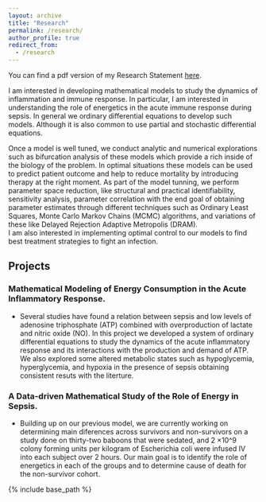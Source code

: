 ```yaml
---
layout: archive
title: "Research"
permalink: /research/
author_profile: true
redirect_from:
  - /research
---
```

You can find a pdf version of my Research Statement [here](https://ivanrazu.github.io/files/Research_statement_Ivan.pdf).

I am interested in developing mathematical models to study the dynamics of inflammation and immune response. In particular, I am interested in understanding the role of energetics in the acute immune response during sepsis.  In general we ordinary differential equations to develop such models. Although it is also common to use partial and stochastic differential equations. 

Once a model is well tuned, we conduct analytic and numerical explorations such as bifurcation analysis of these models which provide a rich inside of the biology of the problem. In optimal situations these models can be used to predict patient outcome and help to reduce mortality by introducing therapy at the right moment. As part of the model tunning, we perform parameter space reduction, like structural and practical identifiability, sensitivity analysis, parameter correlation with the end goal of obtaining parameter estimates through different techniques such as Ordinary Least Squares, Monte Carlo Markov Chains (MCMC) algorithms, and variations of these like Delayed Rejection Adaptive Metropolis (DRAM).  
I am also interested in implementing optimal control to our models to find best treatment strategies to fight an infection.  

## Projects

### Mathematical Modeling of Energy Consumption in the Acute Inflammatory Response.

* Several studies have found a relation between sepsis and low levels of adenosine triphosphate (ATP) combined with overproduction of lactate and nitric oxide (NO). In this project we developed a system of ordinary differential equations to study the dynamics of the acute inflammatory response and its interactions with the production and demand of ATP. 
We also explored some altered metabolic states such as hypoglycemia, hyperglycemia, and hypoxia in the presence of sepsis obtaining consistent resuts with the literture.

### A Data-driven Mathematical Study of the Role of Energy in Sepsis.

* Building up on our previous model, we are currently working on determining main diferences across survivors and non-survivors on a study done on thirty-two baboons that were sedated, and 2 ×10^9 colony forming units per kilogram of Escherichia coli were infused IV into each subject over 2 hours. Our main goal is to identify the role of energetics in each of the groups and to determine cause of death for the non-survivor cohort.  

{% include base_path %}
